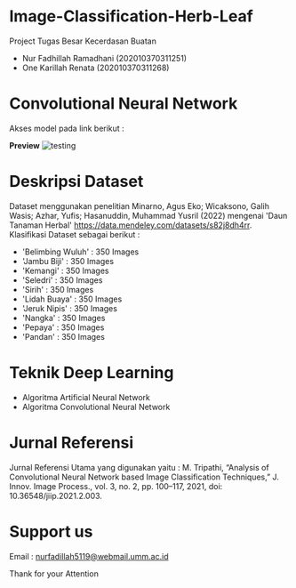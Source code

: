 # Image-Classification-Herb-Leaf
Project Tugas Besar Kecerdasan Buatan
- Nur Fadhillah Ramadhani (202010370311251)
- One Karillah Renata     (202010370311268)

# Convolutional Neural Network
Akses model pada link berikut : 

<b>Preview</b>
![testing](https://user-images.githubusercontent.com/83935049/211607644-577aa4b2-8401-49be-9d68-66db95ca4841.png)

# Deskripsi Dataset
Dataset menggunakan penelitian Minarno, Agus Eko; Wicaksono, Galih Wasis; Azhar, Yufis; Hasanuddin, Muhammad Yusril (2022)
mengenai 'Daun Tanaman Herbal' https://data.mendeley.com/datasets/s82j8dh4rr. Klasifikasi Dataset sebagai berikut :
- 'Belimbing Wuluh' : 350 Images
- 'Jambu Biji'      : 350 Images
- 'Kemangi'         : 350 Images
- 'Seledri'         : 350 Images
- 'Sirih'           : 350 Images
- 'Lidah Buaya'     : 350 Images
- 'Jeruk Nipis'     : 350 Images
- 'Nangka'          : 350 Images
- 'Pepaya'          : 350 Images
- 'Pandan'          : 350 Images

# Teknik Deep Learning
- Algoritma Artificial Neural Network
- Algoritma Convolutional Neural Network

# Jurnal Referensi
Jurnal Referensi Utama yang digunakan yaitu : M. Tripathi, “Analysis of Convolutional Neural Network based Image Classification Techniques,” J. Innov. Image Process., vol. 3, no. 2, pp. 100–117, 2021, doi: 10.36548/jiip.2021.2.003.

# Support us
Email : nurfadillah5119@webmail.umm.ac.id

Thank for your Attention
